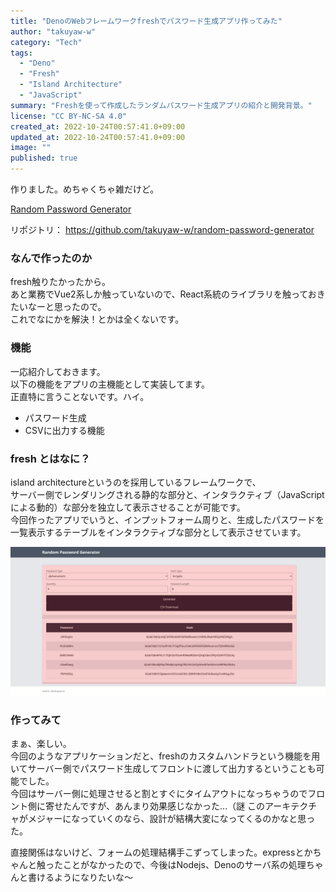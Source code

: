 ```yaml
---
title: "DenoのWebフレームワークfreshでパスワード生成アプリ作ってみた"
author: "takuyaw-w"
category: "Tech"
tags:
  - "Deno"
  - "Fresh"
  - "Island Architecture"
  - "JavaScript"
summary: "Freshを使って作成したランダムパスワード生成アプリの紹介と開発背景。"
license: "CC BY-NC-SA 4.0"
created_at: 2022-10-24T00:57:41.0+09:00
updated_at: 2022-10-24T00:57:41.0+09:00
image: ""
published: true
---
```


作りました。めちゃくちゃ雑だけど。

[Random Password Generator](https://random-passwd-gen.deno.dev)

リポジトリ：
<https://github.com/takuyaw-w/random-password-generator>

### なんで作ったのか

fresh触りたかったから。  
あと業務でVue2系しか触っていないので、React系統のライブラリを触っておきたいなーと思ったので。  
これでなにかを解決！とかは全くないです。

### 機能

一応紹介しておきます。  
以下の機能をアプリの主機能として実装してます。  
正直特に言うことないです。ハイ。

- パスワード生成
- CSVに出力する機能

### fresh とはなに？

island architectureというのを採用しているフレームワークで、  
サーバー側でレンダリングされる静的な部分と、インタラクティブ（JavaScriptによる動的）な部分を独立して表示させることが可能です。  
今回作ったアプリでいうと、インプットフォーム周りと、生成したパスワードを一覧表示するテーブルをインタラクティブな部分として表示させています。

![パスワード生成アプリの画像。薄赤部分がインタラクティブな部分](./assets/screenshot.png)

### 作ってみて

まぁ、楽しい。  
今回のようなアプリケーションだと、freshのカスタムハンドラという機能を用いてサーバー側でパスワード生成してフロントに渡して出力するということも可能でした。  
今回はサーバー側に処理させると割とすぐにタイムアウトになっちゃうのでフロント側に寄せたんですが、あんまり効果感じなかった…（謎
このアーキテクチャがメジャーになっていくのなら、設計が結構大変になってくるのかなと思った。

直接関係はないけど、フォームの処理結構手こずってしまった。expressとかちゃんと触ったことがなかったので、今後はNodejs、Denoのサーバ系の処理ちゃんと書けるようになりたいな〜
